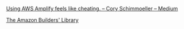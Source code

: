 [Using AWS Amplify feels like cheating. – Cory Schimmoeller – Medium](https://medium.com/@coryschimmoeller/using-aws-amplify-feels-like-cheating-e5eabcaea500)

[The Amazon Builders' Library](https://aws.amazon.com/builders-library/?cards-body.sort-by=item.additionalFields.customSort&cards-body.sort-order=asc)

